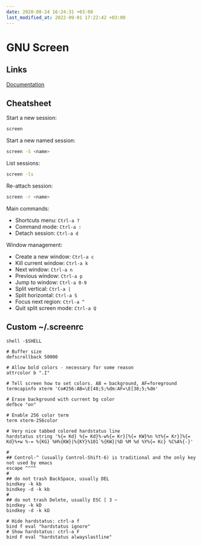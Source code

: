 ```yaml
---
date: 2020-08-24 16:24:31 +03:00
last_modified_at: 2022-09-01 17:22:42 +03:00
---
```


# GNU Screen

## Links

[Documentation](https://www.gnu.org/software/screen/manual/screen.html)

## Cheatsheet

Start a new session:

```bash
screen
```

Start a new named session:

```bash
screen -S <name>
```

List sessions:

```bash
screen -ls
```

Re-attach session:

```bash
screen -r <name>
```

Main commands:

- Shortcuts menu: `Ctrl-a ?`
- Command mode: `Ctrl-a :`
- Detach session: `Ctrl-a d`

Window management:

- Create a new window: `Ctrl-a c`
- Kill current window: `Ctrl-a k`
- Next window: `Ctrl-a n`
- Previous window: `Ctrl-a p`
- Jump to window: `Ctrl-a 0-9`
- Split vertical: `Ctrl-a |`
- Split horizontal: `Ctrl-a S`
- Focus next region: `Ctrl-a ^`
- Quit split screen mode: `Ctrl-a Q`

## Custom ~/.screenrc

```
shell -$SHELL

# Buffer size
defscrollback 50000

# Allow bold colors - necessary for some reason
attrcolor b ".I"

# Tell screen how to set colors. AB = background, AF=foreground
termcapinfo xterm 'Co#256:AB=\E[48;5;%dm:AF=\E[38;5;%dm'

# Erase background with current bg color
defbce "on"

# Enable 256 color term
term xterm-256color

# Very nice tabbed colored hardstatus line
hardstatus string '%{= Kd} %{= Kd}%-w%{= Kr}[%{= KW}%n %t%{= Kr}]%{= Kd}%+w %-= %{KG} %H%{KW}|%{KY}%101`%{KW}|%D %M %d %Y%{= Kc} %C%A%{-}'

#
## Control-^ (usually Control-Shift-6) is traditional and the only key not used by emacs
escape ^^^^
#
## do not trash BackSpace, usually DEL
bindkey -k kb
bindkey -d -k kb
#
## do not trash Delete, usually ESC [ 3 ~
bindkey -k kD
bindkey -d -k kD
  
# Hide hardstatus: ctrl-a f 
bind f eval "hardstatus ignore"
# Show hardstatus: ctrl-a F
bind F eval "hardstatus alwayslastline"
```
